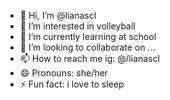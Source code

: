 - 👋 Hi, I’m @lianascl
- 👀 I’m interested in volleyball
- 🌱 I’m currently learning at school
- 💞️ I’m looking to collaborate on ...
- 📫 How to reach me ig: @/lianascl
- 😄 Pronouns: she/her
- ⚡ Fun fact: i love to sleep

<!---
lianascl/lianascl is a ✨ special ✨ repository because its `README.md` (this file) appears on your GitHub profile.
You can click the Preview link to take a look at your changes.
--->
